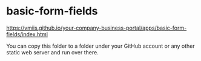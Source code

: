 # basic-form-fields

https://vmiis.github.io/your-company-business-portal/apps/basic-form-fields/index.html


You can copy this folder to a folder under your GitHub account or any other static web server and run over there.
